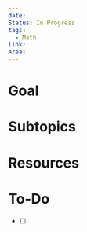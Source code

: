 ```yaml
---
date: 
Status: In Progress
tags:
  - Math
link: 
Area:
---
```

# Goal

# Subtopics

# Resources

# To-Do
- [ ] 
